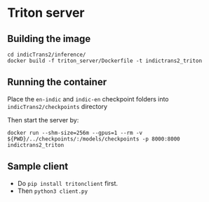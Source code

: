 # Triton server

## Building the image

```
cd indicTrans2/inference/
docker build -f triton_server/Dockerfile -t indictrans2_triton
```

## Running the container

Place the `en-indic` and `indic-en` checkpoint folders into `indicTrans2/checkpoints` directory

Then start the server by:
```
docker run --shm-size=256m --gpus=1 --rm -v ${PWD}/../checkpoints/:/models/checkpoints -p 8000:8000 indictrans2_triton
```

## Sample client

- Do `pip install tritonclient` first.
- Then `python3 client.py`
